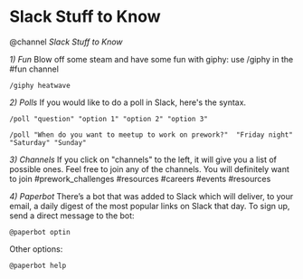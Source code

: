 # Slack Stuff to Know

@channel *Slack Stuff to Know*

*1) Fun*
Blow off some steam and have some fun with giphy: 
use /giphy in the #fun channel
```
/giphy heatwave
```

*2) Polls*
If you would like to do a poll in Slack, here's the syntax. 
```
/poll "question" "option 1" "option 2" "option 3"

/poll "When do you want to meetup to work on prework?"  "Friday night" "Saturday" "Sunday"
```

*3) Channels*
If you click on "channels" to the left, it will give you a list of possible ones.  Feel free to join any of the channels.  You will definitely want to join #prework_challenges #resources #careers #events #resources

*4) Paperbot*
There’s a bot that was added to Slack which will deliver, to your email, a daily digest of the most popular links on Slack that day. 
To sign up, send a direct message to the bot:
```
@paperbot optin
```
Other options:
```
@paperbot help
```
